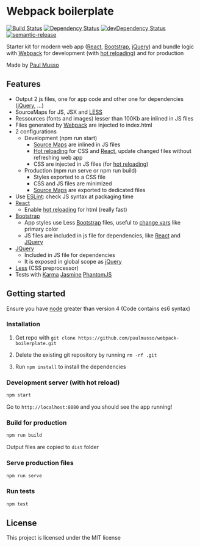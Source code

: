 # Webpack boilerplate

[![Build Status](https://travis-ci.org/paulmusso/webpack-boilerplate.svg?branch=master)](https://travis-ci.org/paulmusso/webpack-boilerplate)
[![Dependency Status](https://david-dm.org/paulmusso/webpack-boilerplate.svg)](https://david-dm.org/paulmusso/webpack-boilerplate)
[![devDependency Status](https://david-dm.org/paulmusso/webpack-boilerplate/dev-status.svg)](https://david-dm.org/paulmusso/webpack-boilerplate#info=devDependencies)
[![semantic-release](https://img.shields.io/badge/%20%20%F0%9F%93%A6%F0%9F%9A%80-semantic--release-e10079.svg?style=flat-square)](https://github.com/semantic-release/semantic-release)

Starter kit for modern web app ([React][react-link], [Bootstrap][bootstrap-link], [jQuery][jquery-link]) and bundle logic with [Webpack][webpack-link] for development (with [hot reloading][hot-reloading-link]) and for production

Made by [Paul Musso](https://twitter.com/paulmuss0)

## Features

- Output 2 js files, one for app code and other one for dependencies ([jQuery][jquery-link], ...)
- SourceMaps for JS, JSX and [LESS][less-link]
- Ressources (fonts and images) lesser than 100Kb are inlined in JS files
- Files generated by [Webpack](webpack-link) are injected to index.html
- 2 configurations
  - Development (npm run start)
    - [Source Maps][sourcemap-link] are inlined in JS files
    - [Hot reloading][hot-reloading-link] for CSS and [React][react-link], update changed files without refreshing web app
    - CSS are injected in JS files (for [hot reloading][hot-reloading-link])
  - Production (npm run serve or npm run build)
    - Styles exported to a CSS file
	- CSS and JS files are minimized
    - [Source Maps][sourcemap-link] are exported to dedicated files
- Use [ESLint][eslint-link]: check JS syntax at packaging time
- [React][react-link]
  - Enable [hot reloading][hot-reloading-link] for html (really fast)
- [Bootstrap][bootstrap-link]
  - App styles use Less [Bootstrap][bootstrap-link] files, useful to [change vars](http://getbootstrap.com/css/#less) like primary color
  - JS files are included in js file for dependencies, like [React][react-link] and [JQuery][jquery-link]
- [JQuery][jquery-link]
  - Included in JS file for dependencies
  - It is exposed in global scope as [jQuery][jquery-link]
- [Less][less-link] (CSS preprocessor)
- Tests with [Karma][karma-link] [Jasmine][jasmine-link] [PhantomJS][phantomjs-link]

[webpack-link]: http://webpack.github.io/
[jquery-link]: https://jquery.com/
[less-link]: http://lesscss.org/
[react-link]: https://facebook.github.io/react/
[bootstrap-link]: http://getbootstrap.com/
[hot-reloading-link]: https://webpack.github.io/docs/hot-module-replacement.html
[sourcemap-link]: http://www.html5rocks.com/en/tutorials/developertools/sourcemaps/?redirect_from_locale=fr
[eslint-link]: http://eslint.org/
[webpack-analyse-link]: http://webpack.github.io/analyse/
[node-link]: https://nodejs.org/en/
[karma-link]: https://karma-runner.github.io/
[jasmine-link]: http://jasmine.github.io/
[phantomjs-link]: http://phantomjs.org/

## Getting started

Ensure you have [node][node-link] greater than version 4 (Code contains es6 syntax)

### Installation

1. Get repo with `git clone https://github.com/paulmusso/webpack-boilerplate.git`

2. Delete the existing git repository by running `rm -rf .git`

3. Run `npm install` to install the dependencies

### Development server (with hot reload)

```bash
npm start
```

Go to `http://localhost:8080` and you should see the app running!

### Build for production

```bash
npm run build
```

Output files are copied to `dist` folder

### Serve production files

```bash
npm run serve
```

### Run tests

```bash
npm test
```

## License

This project is licensed under the MIT license
